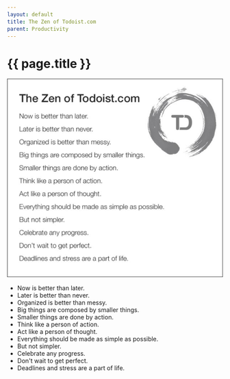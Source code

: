 ```yaml
---
layout: default
title: The Zen of Todoist.com
parent: Productivity
---
```


# {{ page.title }}

![See list below](/assets/images/2024-01-15_todoist.jpeg)

- Now is better than later.
- Later is better than never.
- Organized is better than messy.
- Big things are composed by smaller things.
- Smaller things are done by action.
- Think like a person of action.
- Act like a person of thought.
- Everything should be made as simple as possible.
- But not simpler.
- Celebrate any progress.
- Don't wait to get perfect.
- Deadlines and stress are a part of life.